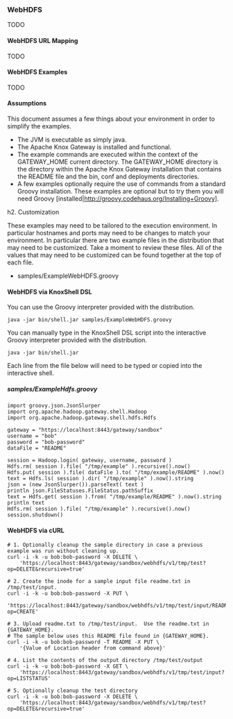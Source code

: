 <!---
   Licensed to the Apache Software Foundation (ASF) under one or more
   contributor license agreements.  See the NOTICE file distributed with
   this work for additional information regarding copyright ownership.
   The ASF licenses this file to You under the Apache License, Version 2.0
   (the "License"); you may not use this file except in compliance with
   the License.  You may obtain a copy of the License at

       http://www.apache.org/licenses/LICENSE-2.0

   Unless required by applicable law or agreed to in writing, software
   distributed under the License is distributed on an "AS IS" BASIS,
   WITHOUT WARRANTIES OR CONDITIONS OF ANY KIND, either express or implied.
   See the License for the specific language governing permissions and
   limitations under the License.
--->

### WebHDFS ###

TODO

#### WebHDFS URL Mapping ####

TODO

#### WebHDFS Examples ####

TODO


#### Assumptions

This document assumes a few things about your environment in order to simplify the examples.

* The JVM is executable as simply java.
* The Apache Knox Gateway is installed and functional.
* The example commands are executed within the context of the GATEWAY_HOME current directory.
The GATEWAY_HOME directory is the directory within the Apache Knox Gateway installation that contains the README file and the bin, conf and deployments directories.
* A few examples optionally require the use of commands from a standard Groovy installation.
These examples are optional but to try them you will need Groovy [installed|http://groovy.codehaus.org/Installing+Groovy].

h2. Customization

These examples may need to be tailored to the execution environment.
In particular hostnames and ports may need to be changes to match your environment.
In particular there are two example files in the distribution that may need to be customized.
Take a moment to review these files.
All of the values that may need to be customized can be found together at the top of each file.

* samples/ExampleWebHDFS.groovy


#### WebHDFS via KnoxShell DSL

You can use the Groovy interpreter provided with the distribution.

    java -jar bin/shell.jar samples/ExampleWebHDFS.groovy

You can manually type in the KnoxShell DSL script into the interactive Groovy interpreter provided with the distribution.

    java -jar bin/shell.jar

Each line from the file below will need to be typed or copied into the interactive shell.

##### samples/ExampleHdfs.groovy

    import groovy.json.JsonSlurper
    import org.apache.hadoop.gateway.shell.Hadoop
    import org.apache.hadoop.gateway.shell.hdfs.Hdfs

    gateway = "https://localhost:8443/gateway/sandbox"
    username = "bob"
    password = "bob-password"
    dataFile = "README"

    session = Hadoop.login( gateway, username, password )
    Hdfs.rm( session ).file( "/tmp/example" ).recursive().now()
    Hdfs.put( session ).file( dataFile ).to( "/tmp/example/README" ).now()
    text = Hdfs.ls( session ).dir( "/tmp/example" ).now().string
    json = (new JsonSlurper()).parseText( text )
    println json.FileStatuses.FileStatus.pathSuffix
    text = Hdfs.get( session ).from( "/tmp/example/README" ).now().string
    println text
    Hdfs.rm( session ).file( "/tmp/example" ).recursive().now()
    session.shutdown()


#### WebHDFS via cURL

    # 1. Optionally cleanup the sample directory in case a previous example was run without cleaning up.
    curl -i -k -u bob:bob-password -X DELETE \
        'https://localhost:8443/gateway/sandbox/webhdfs/v1/tmp/test?op=DELETE&recursive=true'

    # 2. Create the inode for a sample input file readme.txt in /tmp/test/input.
    curl -i -k -u bob:bob-password -X PUT \
        'https://localhost:8443/gateway/sandbox/webhdfs/v1/tmp/test/input/README?op=CREATE'

    # 3. Upload readme.txt to /tmp/test/input.  Use the readme.txt in {GATEWAY_HOME}.
    # The sample below uses this README file found in {GATEWAY_HOME}.
    curl -i -k -u bob:bob-password -T README -X PUT \
        '{Value of Location header from command above}'

    # 4. List the contents of the output directory /tmp/test/output
    curl -i -k -u bob:bob-password -X GET \
        'https://localhost:8443/gateway/sandbox/webhdfs/v1/tmp/test/input?op=LISTSTATUS'

    # 5. Optionally cleanup the test directory
    curl -i -k -u bob:bob-password -X DELETE \
        'https://localhost:8443/gateway/sandbox/webhdfs/v1/tmp/test?op=DELETE&recursive=true'
